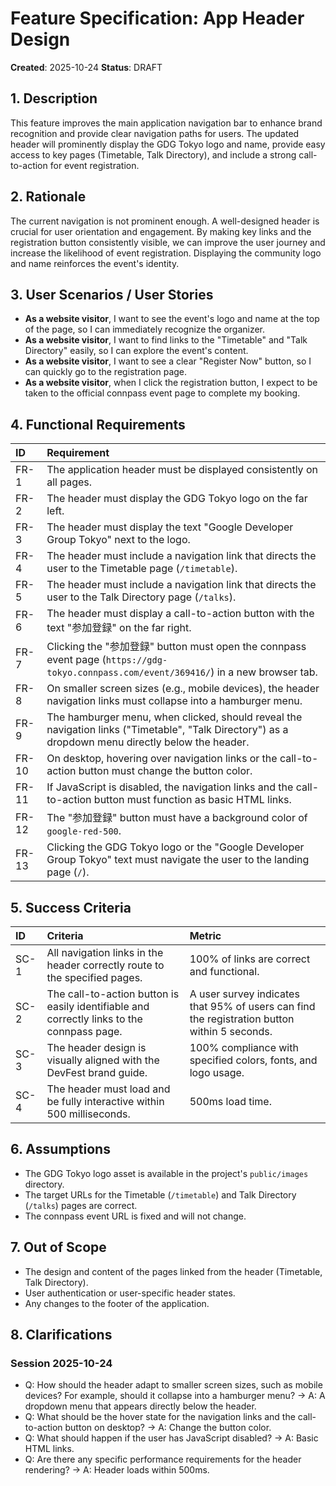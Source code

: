 # Feature Specification: App Header Design

**Created**: 2025-10-24 **Status**: DRAFT

## 1. Description

This feature improves the main application navigation bar to enhance brand recognition and provide clear navigation paths for users. The updated header will prominently display the GDG Tokyo logo and name, provide easy access to key pages (Timetable, Talk Directory), and include a strong call-to-action for event registration.

## 2. Rationale

The current navigation is not prominent enough. A well-designed header is crucial for user orientation and engagement. By making key links and the registration button consistently visible, we can improve the user journey and increase the likelihood of event registration. Displaying the community logo and name reinforces the event's identity.

## 3. User Scenarios / User Stories

- **As a website visitor**, I want to see the event's logo and name at the top of the page, so I can immediately recognize the organizer.
- **As a website visitor**, I want to find links to the "Timetable" and "Talk Directory" easily, so I can explore the event's content.
- **As a website visitor**, I want to see a clear "Register Now" button, so I can quickly go to the registration page.
- **As a website visitor**, when I click the registration button, I expect to be taken to the official connpass event page to complete my booking.

## 4. Functional Requirements

| ID | Requirement |
| :-- | :-- |
| FR-1 | The application header must be displayed consistently on all pages. |
| FR-2 | The header must display the GDG Tokyo logo on the far left. |
| FR-3 | The header must display the text "Google Developer Group Tokyo" next to the logo. |
| FR-4 | The header must include a navigation link that directs the user to the Timetable page (`/timetable`). |
| FR-5 | The header must include a navigation link that directs the user to the Talk Directory page (`/talks`). |
| FR-6 | The header must display a call-to-action button with the text "参加登録" on the far right. |
| FR-7 | Clicking the "参加登録" button must open the connpass event page (`https://gdg-tokyo.connpass.com/event/369416/`) in a new browser tab. |
| FR-8 | On smaller screen sizes (e.g., mobile devices), the header navigation links must collapse into a hamburger menu. |
| FR-9 | The hamburger menu, when clicked, should reveal the navigation links ("Timetable", "Talk Directory") as a dropdown menu directly below the header. |
| FR-10 | On desktop, hovering over navigation links or the call-to-action button must change the button color. |
| FR-11 | If JavaScript is disabled, the navigation links and the call-to-action button must function as basic HTML links. |
| FR-12 | The "参加登録" button must have a background color of `google-red-500`. |
| FR-13 | Clicking the GDG Tokyo logo or the "Google Developer Group Tokyo" text must navigate the user to the landing page (`/`). |

## 5. Success Criteria

| ID | Criteria | Metric |
| :-- | :-- | :-- |
| SC-1 | All navigation links in the header correctly route to the specified pages. | 100% of links are correct and functional. |
| SC-2 | The call-to-action button is easily identifiable and correctly links to the connpass page. | A user survey indicates that 95% of users can find the registration button within 5 seconds. |
| SC-3 | The header design is visually aligned with the DevFest brand guide. | 100% compliance with specified colors, fonts, and logo usage. |
| SC-4 | The header must load and be fully interactive within 500 milliseconds. | 500ms load time. |

## 6. Assumptions

- The GDG Tokyo logo asset is available in the project's `public/images` directory.
- The target URLs for the Timetable (`/timetable`) and Talk Directory (`/talks`) pages are correct.
- The connpass event URL is fixed and will not change.

## 7. Out of Scope

- The design and content of the pages linked from the header (Timetable, Talk Directory).
- User authentication or user-specific header states.
- Any changes to the footer of the application.

## 8. Clarifications

### Session 2025-10-24

- Q: How should the header adapt to smaller screen sizes, such as mobile devices? For example, should it collapse into a hamburger menu? → A: A dropdown menu that appears directly below the header.
- Q: What should be the hover state for the navigation links and the call-to-action button on desktop? → A: Change the button color.
- Q: What should happen if the user has JavaScript disabled? → A: Basic HTML links.
- Q: Are there any specific performance requirements for the header rendering? → A: Header loads within 500ms.
